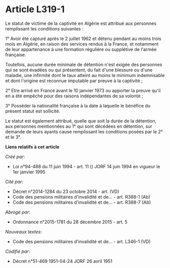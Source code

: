 # Article L319-1

Le statut de victime de la captivité en Algérie est attribué aux personnes remplissant les conditions suivantes :

1° Avoir été capturé après le 2 juillet 1962 et détenu pendant au moins trois mois en Algérie, en raison des services rendus
à la France, et notamment de leur appartenance à une formation régulière ou supplétive de l'armée française.

Toutefois, aucune durée minimale de détention n'est exigée des personnes qui se sont évadées ou qui présentent, du fait d'une
blessure ou d'une maladie, une infirmité dont le taux atteint au moins le minimum indemnisable et dont l'origine est reconnue
imputable par preuve à la captivité ;

2° Etre arrivé en France avant le 10 janvier 1973 ou apporter la preuve qu'il en a été empêché pour des raisons indépendantes
de sa volonté ;

3° Posséder la nationalité française à la date à laquelle le bénéfice du présent statut est sollicité.

Le statut est également attribué, quelle que soit la durée de la détention, aux personnes mentionnées au 1° qui sont décédées
en détention, sur demande de leurs ayants cause remplissant les conditions posées par le 2° et le 3°.

**Liens relatifs à cet article**

_Créé par_:

  - Loi n°94-488 du 11 juin 1994 - art. 11 () JORF 14 juin 1994 en vigueur le 1er janvier 1995

_Cité par_:

  - Décret n°2014-1284 du 23 octobre 2014 - art. (VD)
  - Code des pensions militaires d'invalidité et de... - art. R388-1 (Ab)
  - Code des pensions militaires d'invalidité et de... - art. R388-7 (Ab)

_Abrogé par_:

  - Ordonnance n°2015-1781 du 28 décembre 2015 - art. 5

_Nouveaux textes_:

  - Code des pensions militaires d'invalidité et de... - art. L346-1 (VD)

_Codifié par_:

  - Décret n°51-469 1951-04-24 JORF 26 avril 1951
